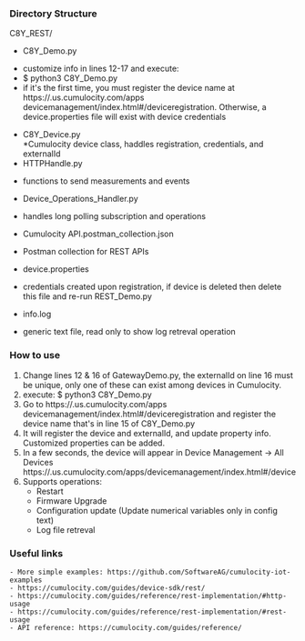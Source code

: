 

### Directory Structure ###
C8Y_REST/
- C8Y_Demo.py 
* customize info in lines 12-17 and execute: 
* $ python3  C8Y_Demo.py
* if it's the first time, you must register the device name at https://<your tenant>.us.cumulocity.com/apps devicemanagement/index.html#/deviceregistration.  Otherwise, a device.properties file will exist with device credentials
- C8Y_Device.py 					
*Cumulocity device class, haddles registration, credentials, and externalId 
- HTTPHandle.py		
* functions to send measurements and events
- Device_Operations_Handler.py 	
* handles long polling subscription and operations
- Cumulocity API.postman_collection.json
* Postman collection for REST APIs
- device.properties				
* credentials created upon registration, if device is deleted then delete this file and re-run REST_Demo.py
- info.log						
* generic text file, read only to show log retreval operation

### How to use ###
1. Change lines 12 & 16 of GatewayDemo.py, the externalId on line 16 must be unique, only one of these can exist among devices in Cumulocity.
2. execute:
	$ python3 C8Y_Demo.py
3. Go to https://<your tenant>.us.cumulocity.com/apps devicemanagement/index.html#/deviceregistration and register the device name that's in line 15 of C8Y_Demo.py
4. It will register the device and externalId, and update property info. Customized properties can be added.
5. In a few seconds, the device will appear in Device Management -> All Devices https://<your tenant>.us.cumulocity.com/apps/devicemanagement/index.html#/device
6. Supports operations: 
	- Restart
	- Firmware Upgrade
	- Configuration update (Update numerical variables only in config text)
	- Log file retreval

### Useful links ###
	- More simple examples: https://github.com/SoftwareAG/cumulocity-iot-examples
	- https://cumulocity.com/guides/device-sdk/rest/
	- https://cumulocity.com/guides/reference/rest-implementation/#http-usage
	- https://cumulocity.com/guides/reference/rest-implementation/#rest-usage
	- API reference: https://cumulocity.com/guides/reference/
